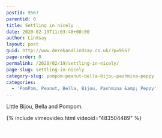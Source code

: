 ```yaml
---
postid: 9567
parentid: 0
title: Settling in nicely
date: 2020-02-19T11:03:48+00:00
author: Lindsay
layout: post
guid: http://www.derekandlindsay.co.uk/?p=9567
page-order: 0
permalink: /2020/02/19/settling-in-nicely/
page-slug: settling-in-nicely
category-slug: pompom-peanut-bella-bijou-pashmina-peppy
categories:
  - 'PomPom, Peanut, Bella, Bijou, Pashmina &amp; Peppy'
---
```

Little Bijou, Bella and Pompom.

{% include vimeovideo.html videoid="483504489" %}

<img src="/wp-content/uploads/2020/11/settling-in-nicely_thumb.jpg" alt="settling in nicely_thumb" title="settling in nicely_thumb" width="1" height="1" class="aligncenter size-full wp-image-9568" />